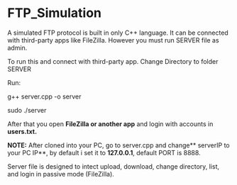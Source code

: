 # FTP_Simulation
A simulated FTP protocol is built in only C++ language. It can be connected with third-party apps like FileZilla. However you must run SERVER file as admin.

To run this and connect with third-party app.
Change Directory to folder SERVER

Run:

g++ server.cpp -o server

sudo ./server

After that you open **FileZilla or another app** and login with  accounts in **users.txt.**

**NOTE:**
After cloned into your PC, go to server.cpp and change** serverIP to your PC IP**, by default i set it to **127.0.0.1**, default PORT is 8888.

Server file is designed to intect upload, download, change directory, list, and login in passive mode (FileZilla).


